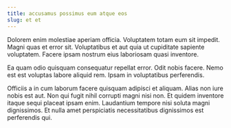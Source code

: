 ```yaml
---
title: accusamus possimus eum atque eos
slug: et et
---
```


Dolorem enim molestiae aperiam officia. Voluptatem totam eum sit impedit. Magni quas et error sit. Voluptatibus et aut quia ut cupiditate sapiente voluptatem. Facere ipsam nostrum eius laboriosam quasi inventore.

Ea quam odio quisquam consequatur repellat error. Odit nobis facere. Nemo est est voluptas labore aliquid rem. Ipsam in voluptatibus perferendis.

Officiis a in cum laborum facere quisquam adipisci et aliquam. Alias non iure nobis est aut. Non qui fugit nihil corrupti magni nisi non. Et quidem inventore itaque sequi placeat ipsam enim. Laudantium tempore nisi soluta magni dignissimos. Et nulla amet perspiciatis necessitatibus dignissimos est perferendis qui.
